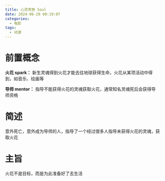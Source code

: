 ```yaml
---
title: 心灵奇旅 Soul
date: 2024-06-20 00:19:07
categories:
  - 电影
tags:
  - 动漫
---
```

# 前置概念

**火花 spark：** 新生灵魂得到火花才能去往地球获得生命，火花从某项活动中得到，如音乐、绘画等

**导师 mentor：** 指导不能获得火花的灵魂获取火花，通常知名灵魂死后会获得导师资格

# 简述

意外死亡，意外成为导师的人，指导了一个经过很多人指导未获得火花的灵魂，获取火花


# 主旨

火花不是目标，而是为此准备好了去生活